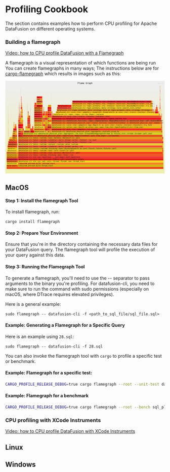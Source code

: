 <!---
  Licensed to the Apache Software Foundation (ASF) under one
  or more contributor license agreements.  See the NOTICE file
  distributed with this work for additional information
  regarding copyright ownership.  The ASF licenses this file
  to you under the Apache License, Version 2.0 (the
  "License"); you may not use this file except in compliance
  with the License.  You may obtain a copy of the License at

    http://www.apache.org/licenses/LICENSE-2.0

  Unless required by applicable law or agreed to in writing,
  software distributed under the License is distributed on an
  "AS IS" BASIS, WITHOUT WARRANTIES OR CONDITIONS OF ANY
  KIND, either express or implied.  See the License for the
  specific language governing permissions and limitations
  under the License.
-->

# Profiling Cookbook

The section contains examples how to perform CPU profiling for Apache DataFusion on different operating systems.

### Building a flamegraph

[Video: how to CPU profile DataFusion with a Flamegraph](https://youtu.be/2z11xtYw_xs)

A flamegraph is a visual representation of which functions are being run
You can create flamegraphs in many ways; The instructions below are for
[cargo-flamegraph](https://github.com/flamegraph-rs/flamegraph) which results
in images such as this:

![Flamegraph](../_static/images/flamegraph.svg)

## MacOS

#### Step 1: Install the flamegraph Tool

To install flamegraph, run:

```shell
cargo install flamegraph
```

#### Step 2: Prepare Your Environment

Ensure that you're in the directory containing the necessary data files for your DataFusion query. The flamegraph tool will profile the execution of your query against this data.

#### Step 3: Running the Flamegraph Tool

To generate a flamegraph, you'll need to use the -- separator to pass arguments to the binary you're profiling. For datafusion-cli, you need to make sure to run the command with sudo permissions (especially on macOS, where DTrace requires elevated privileges).

Here is a general example:

```shell
sudo flamegraph -- datafusion-cli -f <path_to_sql_file/sql_file.sql>
```

#### Example: Generating a Flamegraph for a Specific Query

Here is an example using `28.sql`:

```shell
sudo flamegraph -- datafusion-cli -f 28.sql
```

You can also invoke the flamegraph tool with `cargo` to profile a specific test or benchmark.

#### Example: Flamegraph for a specific test:

```bash
CARGO_PROFILE_RELEASE_DEBUG=true cargo flamegraph --root --unit-test datafusion  -- dataframe::tests::test_array_agg
```

#### Example: Flamegraph for a benchmark

```bash
CARGO_PROFILE_RELEASE_DEBUG=true cargo flamegraph --root --bench sql_planner -- --bench
```

### CPU profiling with XCode Instruments

[Video: how to CPU profile DataFusion with XCode Instruments](https://youtu.be/P3dXH61Kr5U)

## Linux

## Windows
